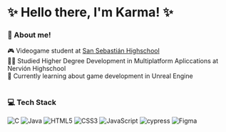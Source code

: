 <!-- Level 1: Simple bio and stats -->

# ✨ Hello there, I'm Karma! ✨

### 🎀 About me!
🎮 Videogame student at [San Sebastián Highschool](https://www.iessansebastian.com/web/cevideojuegos/)<br/>
👩‍💻 Studied Higher Degree Development in Multiplatform Apliccations at Nervión Highschool<br/>
💭 Currently learning about game development in Unreal Engine <br/><br/>

<!-- GitHub stats from https://github.com/anuraghazra/github-readme-stats -->
<!--[![Karma's github stats](https://github-readme-stats.vercel.app/api?username=15Karma&count_private=true&show_icons=true&theme=radical&hide_rank=false)](https://github.com/anuraghazra/github-readme-stats)-->

### 💻 Tech Stack
<!-- Badges from https://github.com/Ileriayo/markdown-badges -->
![C](https://img.shields.io/badge/Csharp-%2300599C.svg?style=for-the-badge&logo=c&logoColor=white)
![Java](https://img.shields.io/badge/java-%23ED8B00.svg?style=for-the-badge&logo=openjdk&logoColor=white)
![HTML5](https://img.shields.io/badge/html5-%23E34F26.svg?style=for-the-badge&logo=html5&logoColor=white)
![CSS3](https://img.shields.io/badge/css3-%231572B6.svg?style=for-the-badge&logo=css3&logoColor=white)
![JavaScript](https://img.shields.io/badge/javascript-%23323330.svg?style=for-the-badge&logo=javascript&logoColor=%23F7DF1E)
![cypress](https://img.shields.io/badge/-cypress-%23E5E5E5?style=for-the-badge&logo=cypress&logoColor=058a5e)
![Figma](https://img.shields.io/badge/figma-%23F24E1E.svg?style=for-the-badge&logo=figma&logoColor=white)
